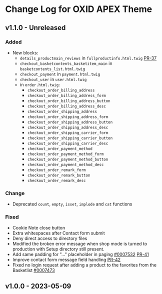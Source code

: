 # Change Log for OXID APEX Theme

## v1.1.0 - Unreleased

### Added
- New blocks:
    - `details_productmain_reviews` in `fullproductinfo.html.twig` [PR-37](https://github.com/OXID-eSales/apex-theme/pull/37)
    - `checkout_basketcontents_basketitem_main` in `basketcontents_list.html.twig`
    - `checkout_payment` in `payment.html.twig`
    - `checkout_user` in `user.html.twig`
    - in `order.html.twig`:
      - `checkout_order_billing_address`
      - `checkout_order_billing_address_form`
      - `checkout_order_billing_address_button`
      - `checkout_order_billing_address_desc`
      - `checkout_order_shipping_address`
      - `checkout_order_shipping_address_form`
      - `checkout_order_shipping_address_button`
      - `checkout_order_shipping_address_desc`
      - `checkout_order_shipping_carrier_form`
      - `checkout_order_shipping_carrier_button`
      - `checkout_order_shipping_carrier_desc`
      - `checkout_order_payment_method`
      - `checkout_order_payment_method_form`
      - `checkout_order_payment_method_button`
      - `checkout_order_payment_method_desc`
      - `checkout_order_remark_form`
      - `checkout_order_remark_button`
      - `checkout_order_remark_desc`

### Change
- Deprecated `count`, `empty`, `isset`, `implode` and `cat` functions

### Fixed
- Cookie Note close button
- Extra whitespaces after Contact form submit
- Deny direct access to directory files
- Modified the broken error message when shop mode is turned to production with Setup directory still present.
- Add same padding for "..." placeholder in paging [#0007532](https://bugs.oxid-esales.com/view.php?id=7532) [PR-41](https://github.com/OXID-eSales/apex-theme/pull/41)
- Improve contact form message field handling [PR-42](https://github.com/OXID-eSales/apex-theme/pull/42)
- Fixed no login request after adding a product to the favorites from the Basketlist [#0007473](https://bugs.oxid-esales.com/view.php?id=7473) 

## v1.0.0 - 2023-05-09
